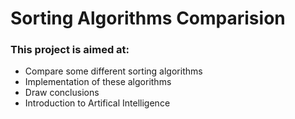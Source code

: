 # Sorting Algorithms Comparision

### This project is aimed at:

- Compare some different sorting algorithms
- Implementation of these algorithms
- Draw conclusions
- Introduction to Artifical Intelligence